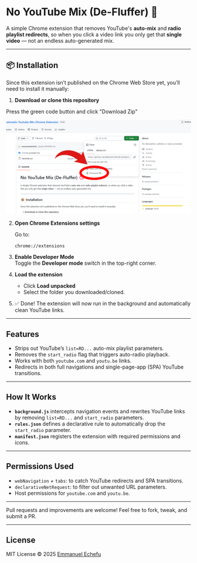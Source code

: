 # No YouTube Mix (De-Fluffer) 🚫

A simple Chrome extension that removes YouTube's **auto-mix** and **radio playlist redirects**, so when you click a video link you only get that **single video** — not an endless auto-generated mix.

---

## 📦 Installation

Since this extension isn’t published on the Chrome Web Store yet, you’ll need to install it manually:

1. **Download or clone this repository**

Press the green code button and click "Download Zip"
<p align="center">
  <img src="step1.png" alt="Step 1"/>
</p>

2. **Open Chrome Extensions settings**
   
   Go to:  

       chrome://extensions

4. **Enable Developer Mode**  
   Toggle the **Developer mode** switch in the top-right corner.

5. **Load the extension**  
   - Click **Load unpacked**  
   - Select the folder you downloaded/cloned.

6. ✅ Done! The extension will now run in the background and automatically clean YouTube links.

---

## Features
- Strips out YouTube’s `list=RD...` auto-mix playlist parameters.
- Removes the `start_radio` flag that triggers auto-radio playback.
- Works with both `youtube.com` and `youtu.be` links.
- Redirects in both full navigations and single-page-app (SPA) YouTube transitions.

---

## How It Works
- **`background.js`** intercepts navigation events and rewrites YouTube links by removing `list=RD...` and `start_radio` parameters.
- **`rules.json`** defines a declarative rule to automatically drop the `start_radio` parameter.
- **`manifest.json`** registers the extension with required permissions and icons.

---

## Permissions Used
- `webNavigation` + `tabs`: to catch YouTube redirects and SPA transitions.
- `declarativeNetRequest`: to filter out unwanted URL parameters.
- Host permissions for `youtube.com` and `youtu.be`.

---

Pull requests and improvements are welcome! Feel free to fork, tweak, and submit a PR.

---

## License
MIT License © 2025 [Emmanuel Echefu](https://github.com/emmanuelechefu)
